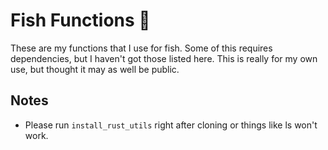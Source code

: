 # Fish Functions 🐠

These are my functions that I use for fish. Some of this requires dependencies,
but I haven't got those listed here. This is really for my own use, but thought
it may as well be public.

## Notes

- Please run `install_rust_utils` right after cloning or things like ls won't work.

